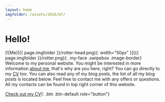 ```yaml
---
layout: home
imgfolder: /assets/2016/07/
---
```


# Hello!

[![Me]({{ page.imgfolder }}/rotter-head.png){: width="50px" }]({{ page.imgfolder }}/rotter.png){: .my-face .swipebox .image-border} Welcome to my personal website. You might be interested in more information [about me](/about), that's why are you here, right? You can go directly to my [CV](/assets/2016/07/rotter-cv.pdf) too. You can also read any of my blog posts, the list of all my blog posts is located below. Feel free to contact me with any offers or questions. All my contacts can be found in top right corner of this website.


[Check out my CV](/assets/2016/07/rotter-cv.pdf){: .btn .btn-default role="button"}